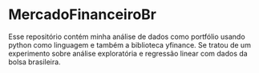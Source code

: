 # MercadoFinanceiroBr
Esse repositório contém minha análise de dados como portfólio usando python como linguagem e também a biblioteca yfinance. Se tratou de um experimento sobre análise exploratória e regressão linear com dados da bolsa brasileira. 

